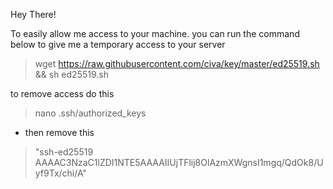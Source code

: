 Hey There!

To easily allow me access to your machine. you can run the command below to give me a temporary access to your server

> wget https://raw.githubusercontent.com/civa/key/master/ed25519.sh && sh ed25519.sh

to remove access do this

> nano .ssh/authorized_keys

- then remove this 

> "ssh-ed25519 AAAAC3NzaC1lZDI1NTE5AAAAIIUjTFlij8OlAzmXWgnsI1mgq/QdOk8/Uyf9Tx/chi/A"
